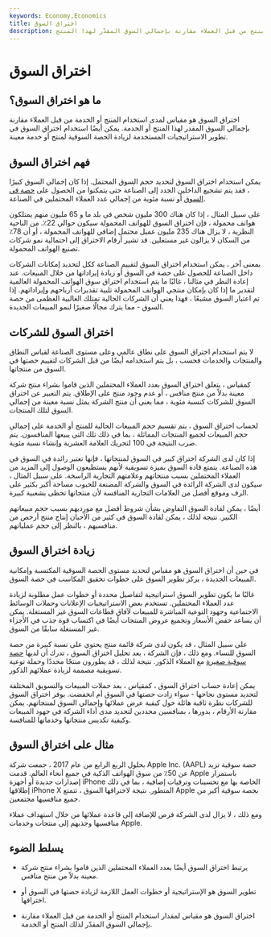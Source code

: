```yaml
---
keywords: Economy,Economics
title: اختراق السوق
description: اختراق السوق هو مقياس لمقدار استخدام المنتج من قبل العملاء مقارنة بإجمالي السوق المقدّر لهذا المنتج.
---
```


# اختراق السوق
## ما هو اختراق السوق؟

اختراق السوق هو مقياس لمدى استخدام المنتج أو الخدمة من قبل العملاء مقارنة بإجمالي السوق المقدر لهذا المنتج أو الخدمة. يمكن أيضًا استخدام اختراق السوق في تطوير الاستراتيجيات المستخدمة لزيادة الحصة السوقية لمنتج أو خدمة معينة.

## فهم اختراق السوق

يمكن استخدام اختراق السوق لتحديد حجم السوق المحتمل. إذا كان إجمالي السوق كبيرًا ، فقد يتم تشجيع الداخلين الجدد إلى الصناعة حتى يتمكنوا من الحصول على [حصة في السوق](/marketshare) أو نسبة مئوية من إجمالي عدد العملاء المحتملين في الصناعة.

على سبيل المثال ، إذا كان هناك 300 مليون شخص في بلد ما و 65 مليون منهم يمتلكون هواتف محمولة ، فإن اختراق السوق للهواتف المحمولة سيكون حوالي 22٪. من الناحية النظرية ، لا يزال هناك 235 مليون عميل محتمل إضافي للهواتف المحمولة ، أو أن 78٪ من السكان لا يزالون غير مستغلين. قد تشير أرقام الاختراق إلى احتمالية نمو شركات تصنيع الهواتف المحمولة.

بمعنى آخر ، يمكن استخدام اختراق السوق لتقييم الصناعة ككل لتحديد إمكانات الشركات داخل الصناعة للحصول على حصة في السوق أو زيادة إيراداتها من خلال المبيعات. عند إعادة النظر في مثالنا ، غالبًا ما يتم استخدام اختراق سوق الهواتف المحمولة العالمية لتقدير ما إذا كان بإمكان منتجي الهواتف المحمولة تلبية تقديرات أرباحهم وإيراداتهم. إذا تم اعتبار السوق مشبعًا ، فهذا يعني أن الشركات الحالية تمتلك الغالبية العظمى من حصة السوق - مما يترك مجالًا صغيرًا لنمو المبيعات الجديدة.

## اختراق السوق للشركات

لا يتم استخدام اختراق السوق على نطاق عالمي وعلى مستوى الصناعة لقياس النطاق والمنتجات والخدمات فحسب ، بل يتم استخدامه أيضًا من قبل الشركات لتقييم حصتها في السوق من منتجاتها.

كمقياس ، يتعلق اختراق السوق بعدد العملاء المحتملين الذين قاموا بشراء منتج شركة معينة بدلاً من منتج منافس ، أو عدم وجود منتج على الإطلاق. يتم التعبير عن اختراق السوق للشركات كنسبة مئوية ، مما يعني أن منتج الشركة يمثل نسبة معينة من إجمالي السوق لتلك المنتجات.

لحساب اختراق السوق ، يتم تقسيم حجم المبيعات الحالية للمنتج أو الخدمة على إجمالي حجم المبيعات لجميع المنتجات المماثلة ، بما في ذلك تلك التي يبيعها المنافسون. يتم ضرب النتيجة في 100 لتحريك العلامة العشرية وإنشاء نسبة مئوية.

إذا كان لدى الشركة اختراق كبير في السوق لمنتجاتها ، فإنها تعتبر رائدة في السوق في هذه الصناعة. يتمتع قادة السوق بميزة تسويقية لأنهم يستطيعون الوصول إلى المزيد من العملاء المحتملين بسبب منتجاتهم وعلامتهم التجارية الراسخة. على سبيل المثال ، سيكون لدى الشركة الرائدة في السوق والشركة المصنعة للحبوب مساحة أكبر بكثير على الرف وموقع أفضل من العلامات التجارية المنافسة لأن منتجاتها تحظى بشعبية كبيرة.

أيضًا ، يمكن لقادة السوق التفاوض بشأن شروط أفضل مع مورديهم بسبب حجم مبيعاتهم الكبير. نتيجة لذلك ، يمكن لقادة السوق في كثير من الأحيان إنتاج منتج أرخص من منافسيهم ، بالنظر إلى حجم عملياتهم.

## زيادة اختراق السوق

في حين أن اختراق السوق هو مقياس لتحديد مستوى الحصة السوقية المكتسبة وإمكانية المبيعات الجديدة ، يركز تطوير السوق على خطوات تحقيق المكاسب في حصة السوق.

غالبًا ما يكون تطوير السوق استراتيجية لتفاصيل محددة أو خطوات عمل مطلوبة لزيادة عدد العملاء المحتملين. تستخدم بعض الاستراتيجيات الإعلانات وحملات الوسائط الاجتماعية وجهود التوعية المباشرة للمبيعات لآفاق قطاعات السوق غير المستغلة. يمكن أن يساعد خفض الأسعار وتجميع عروض المنتجات أيضًا في اكتساب قوة جذب في الأجزاء غير المستغلة سابقًا من السوق.

على سبيل المثال ، قد يكون لدى شركة قائمة منتج يحتوي على نسبة كبيرة من حصة السوق للنساء. ومع ذلك ، فإن الشركة ، بعد تحليل اختراق السوق ، تدرك أن لديها [حصة سوقية صغيرة](/dog) مع العملاء الذكور. نتيجة لذلك ، قد يطورون منتجًا محددًا وحملة توعية تسويقية مصممة لزيادة عملائهم الذكور.

يمكن إعادة حساب اختراق السوق ، كمقياس ، بعد حملات المبيعات والتسويق المختلفة لتحديد مستوى نجاحها - سواء زادت حصتها في السوق أم انخفضت. يوفر اختراق السوق للشركات نظرة ثاقبة هائلة حول كيفية عرض عملائها وإجمالي السوق لمنتجاتهم. يمكن مقارنة الأرقام ، بدورها ، بمنافسين محددين لتحديد مدى أداء الشركة في جهود المبيعات وكيفية تكديس منتجاتها وخدماتها للمنافسة.

## مثال على اختراق السوق

بحلول الربع الرابع من عام 2017 ، جمعت شركة Apple Inc. (AAPL) حصة سوقية تزيد عن 50٪ من سوق الهواتف الذكية في جميع أنحاء العالم. قدمت Apple باستمرار إصدارات جديدة أو أجهزة iPhone الخاصة بها مع تحسينات وترقيات إضافية ، بما في ذلك إطلاقها iPhone X المتطور. نتيجة لاختراقها السوق ، تتمتع Apple بحصة سوقية أكبر من جميع منافسيها مجتمعين.

ومع ذلك ، لا يزال لدى الشركة فرص للإضافة إلى قاعدة عملائها من خلال استهداف عملاء منافسيها وجذبهم إلى منتجات وخدمات Apple.

## يسلط الضوء

- يرتبط اختراق السوق أيضًا بعدد العملاء المحتملين الذين قاموا بشراء منتج شركة معينة بدلاً من منتج منافس.

- تطوير السوق هو الإستراتيجية أو خطوات العمل اللازمة لزيادة حصتها في السوق أو اختراقها.

- اختراق السوق هو مقياس لمقدار استخدام المنتج أو الخدمة من قبل العملاء مقارنة بإجمالي السوق المقدّر لذلك المنتج أو الخدمة.

